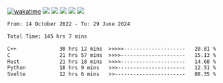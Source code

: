 [![wakatime](https://wakatime.com/badge/user/368879df-dc38-4b1a-86c4-8a2054a0e074.svg)](https://wakatime.com/@368879df-dc38-4b1a-86c4-8a2054a0e074)
<img src="https://img.shields.io/badge/Windows-0078D6?style=flat&logo=Windows&logoColor=white">
<img src="https://img.shields.io/badge/IntelliJ_IDEA-000000.svg?style=flat&logo=IntelliJ-IDEA&logoColor=white">
<img src="https://img.shields.io/badge/CLion-000000.svg?style=flat&logo=CLion&logoColor=white">
<img src="https://img.shields.io/badge/Visual_Studio_Code-007ACC?style=flat&logo=Visual-Studio-Code&logoColor=white">
<img src="https://img.shields.io/badge/Discord-5865F2?label=kano42&style=flat&logo=discord&logoColor=white">
<br>


<!--START_SECTION:waka-->

```txt
From: 14 October 2022 - To: 29 June 2024

Total Time: 145 hrs 7 mins

C++              30 hrs 12 mins  >>>>>--------------------   20.81 %
C                21 hrs 57 mins  >>>>---------------------   15.13 %
Rust             21 hrs 18 mins  >>>>---------------------   14.68 %
Python           18 hrs 9 mins   >>>----------------------   12.51 %
Svelte           12 hrs 6 mins   >>-----------------------   08.35 %
```

<!--END_SECTION:waka-->
